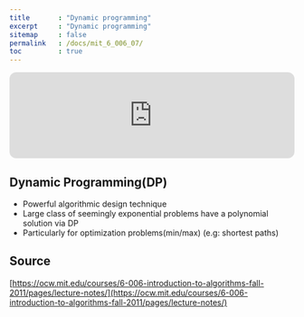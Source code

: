 ```yaml
---
title       : "Dynamic programming"
excerpt     : "Dynamic programming"
sitemap     : false
permalink   : /docs/mit_6_006_07/
toc         : true
---
```



<iframe style="border-radius:12px" src="https://open.spotify.com/embed/track/02cIqYTYys4M1RBFiBKIEt?utm_source=generator" width="100%" height="152" frameBorder="0" allowfullscreen="" allow="autoplay; clipboard-write; encrypted-media; fullscreen; picture-in-picture" loading="lazy"></iframe>

## Dynamic Programming(DP)
* Powerful algorithmic design technique
* Large class of seemingly exponential problems have a polynomial solution via DP
* Particularly for optimization problems(min/max) (e.g: shortest paths)



## Source
[https://ocw.mit.edu/courses/6-006-introduction-to-algorithms-fall-2011/pages/lecture-notes/](https://ocw.mit.edu/courses/6-006-introduction-to-algorithms-fall-2011/pages/lecture-notes/)
